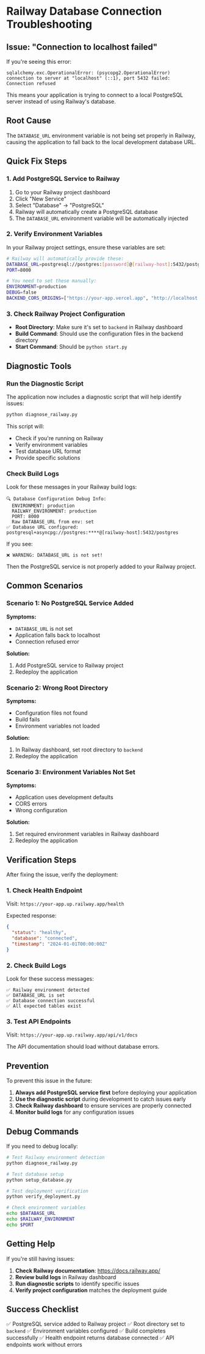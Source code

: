 # Railway Database Connection Troubleshooting

## Issue: "Connection to localhost failed"

If you're seeing this error:
```
sqlalchemy.exc.OperationalError: (psycopg2.OperationalError) connection to server at "localhost" (::1), port 5432 failed: Connection refused
```

This means your application is trying to connect to a local PostgreSQL server instead of using Railway's database.

## Root Cause

The `DATABASE_URL` environment variable is not being set properly in Railway, causing the application to fall back to the local development database URL.

## Quick Fix Steps

### 1. Add PostgreSQL Service to Railway

1. Go to your Railway project dashboard
2. Click "New Service"
3. Select "Database" → "PostgreSQL"
4. Railway will automatically create a PostgreSQL database
5. The `DATABASE_URL` environment variable will be automatically injected

### 2. Verify Environment Variables

In your Railway project settings, ensure these variables are set:

```bash
# Railway will automatically provide these:
DATABASE_URL=postgresql://postgres:[password]@[railway-host]:5432/postgres
PORT=8000

# You need to set these manually:
ENVIRONMENT=production
DEBUG=false
BACKEND_CORS_ORIGINS=["https://your-app.vercel.app", "http://localhost:3000"]
```

### 3. Check Railway Project Configuration

- **Root Directory**: Make sure it's set to `backend` in Railway dashboard
- **Build Command**: Should use the configuration files in the backend directory
- **Start Command**: Should be `python start.py`

## Diagnostic Tools

### Run the Diagnostic Script

The application now includes a diagnostic script that will help identify issues:

```bash
python diagnose_railway.py
```

This script will:
- Check if you're running on Railway
- Verify environment variables
- Test database URL format
- Provide specific solutions

### Check Build Logs

Look for these messages in your Railway build logs:

```
🔍 Database Configuration Debug Info:
  ENVIRONMENT: production
  RAILWAY_ENVIRONMENT: production
  PORT: 8000
  Raw DATABASE_URL from env: set
✅ Database URL configured: postgresql+asyncpg://postgres:****@[railway-host]:5432/postgres
```

If you see:
```
❌ WARNING: DATABASE_URL is not set!
```

Then the PostgreSQL service is not properly added to your Railway project.

## Common Scenarios

### Scenario 1: No PostgreSQL Service Added

**Symptoms:**
- `DATABASE_URL` is not set
- Application falls back to localhost
- Connection refused error

**Solution:**
1. Add PostgreSQL service to Railway project
2. Redeploy the application

### Scenario 2: Wrong Root Directory

**Symptoms:**
- Configuration files not found
- Build fails
- Environment variables not loaded

**Solution:**
1. In Railway dashboard, set root directory to `backend`
2. Redeploy the application

### Scenario 3: Environment Variables Not Set

**Symptoms:**
- Application uses development defaults
- CORS errors
- Wrong configuration

**Solution:**
1. Set required environment variables in Railway dashboard
2. Redeploy the application

## Verification Steps

After fixing the issue, verify the deployment:

### 1. Check Health Endpoint

Visit: `https://your-app.up.railway.app/health`

Expected response:
```json
{
  "status": "healthy",
  "database": "connected",
  "timestamp": "2024-01-01T00:00:00Z"
}
```

### 2. Check Build Logs

Look for these success messages:
```
✅ Railway environment detected
✅ DATABASE_URL is set
✅ Database connection successful
✅ All expected tables exist
```

### 3. Test API Endpoints

Visit: `https://your-app.up.railway.app/api/v1/docs`

The API documentation should load without database errors.

## Prevention

To prevent this issue in the future:

1. **Always add PostgreSQL service first** before deploying your application
2. **Use the diagnostic script** during development to catch issues early
3. **Check Railway dashboard** to ensure services are properly connected
4. **Monitor build logs** for any configuration issues

## Debug Commands

If you need to debug locally:

```bash
# Test Railway environment detection
python diagnose_railway.py

# Test database setup
python setup_database.py

# Test deployment verification
python verify_deployment.py

# Check environment variables
echo $DATABASE_URL
echo $RAILWAY_ENVIRONMENT
echo $PORT
```

## Getting Help

If you're still having issues:

1. **Check Railway documentation**: https://docs.railway.app/
2. **Review build logs** in Railway dashboard
3. **Run diagnostic scripts** to identify specific issues
4. **Verify project configuration** matches the deployment guide

## Success Checklist

✅ PostgreSQL service added to Railway project
✅ Root directory set to `backend`
✅ Environment variables configured
✅ Build completes successfully
✅ Health endpoint returns database connected
✅ API endpoints work without errors
